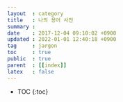 ```yaml
---
layout  : category
title   : 나의 용어 사전
summary :
date    : 2017-12-04 09:10:02 +0900
updated : 2022-01-01 12:40:18 +0900
tag     : jargon
toc     : true
public  : true
parent  : [[index]]
latex   : false
---
```

* TOC
{:toc}

